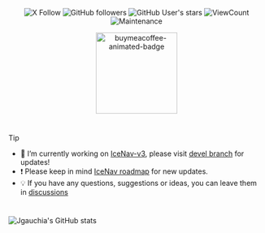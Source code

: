 


<div align="center">
<p>
<img src="https://img.shields.io/twitter/follow/nam3ci?style=flat&logo=x" alt="X  Follow" />
<img src="https://img.shields.io/github/followers/jgauchia?style=flat&logo=github" alt="GitHub followers" />
<img src="https://img.shields.io/github/stars/jgauchia?affiliations=OWNER&style=flat&logo=github" alt="GitHub User's stars" />
<img src="https://komarev.com/ghpvc/?username=jgauchia&color=orange&base=1000" alt="ViewCount" />
<img src="https://img.shields.io/maintenance/yes/2099" alt="Maintenance" />
</p>
</div>

<div align="center">
<a href="https://www.buymeacoffee.com/jgauchia" target="_blank" title="buymeacoffee">  <img src="https://iili.io/JIYMmUN.gif"  alt="buymeacoffee-animated-badge" style="width: 160px;"></a>
</div>

#
>[!TIP]
>- :satellite: I’m currently working on [IceNav-v3](https://github.com/jgauchia/IceNav-v3), please visit [devel branch](https://github.com/jgauchia/IceNav-v3/tree/devel) for updates!
>- :exclamation: Please keep in mind [IceNav roadmap](https://github.com/users/jgauchia/projects/3) for new updates.
>- :bulb: If you have any questions, suggestions or ideas, you can leave them in [discussions](https://github.com/jgauchia/IceNav-v3/discussions)

#
![Jgauchia's GitHub stats](https://github-readme-stats.vercel.app/api?username=jgauchia&show=reviews,discussions_started,discussions_answered,prs_merged,prs_merged_percentage&show_icons=true&theme=github_dark)


